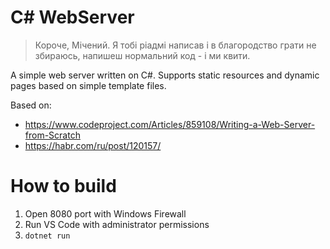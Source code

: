 # C# WebServer

> Короче, Мічений. Я тобі ріадмі написав і в благородство грати не збираюсь, напишеш нормальний код - і ми квити. 

A simple web server written on C#. Supports static resources and dynamic pages based on simple template files.

Based on:
- https://www.codeproject.com/Articles/859108/Writing-a-Web-Server-from-Scratch
- https://habr.com/ru/post/120157/

# How to build
1. Open 8080 port with Windows Firewall
2. Run VS Code with administrator permissions
3. `dotnet run`
